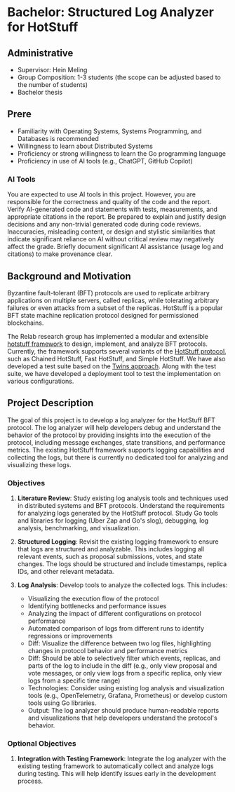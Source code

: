 # Bachelor: Structured Log Analyzer for HotStuff

## Administrative

- Supervisor: Hein Meling
- Group Composition: 1-3 students (the scope can be adjusted based to the number of students)
- Bachelor thesis

## Prere

- Familiarity with Operating Systems, Systems Programming, and Databases is recommended
- Willingness to learn about Distributed Systems
- Proficiency or strong willingness to learn the Go programming language
- Proficiency in use of AI tools (e.g., ChatGPT, GitHub Copilot)

### AI Tools

You are expected to use AI tools in this project.
However, you are responsible for the correctness and quality of the code and the report.
Verify AI-generated code and statements with tests, measurements, and appropriate citations in the report.
Be prepared to explain and justify design decisions and any non-trivial generated code during code reviews.
Inaccuracies, misleading content, or design and stylistic similarities that indicate significant reliance on AI without critical review may negatively affect the grade.
Briefly document significant AI assistance (usage log and citations) to make provenance clear.

## Background and Motivation

Byzantine fault-tolerant (BFT) protocols are used to replicate arbitrary applications on multiple servers, called replicas, while tolerating arbitrary failures or even attacks from a subset of the replicas.
HotStuff is a popular BFT state machine replication protocol designed for permissioned blockchains.

The Relab research group has implemented a modular and extensible [hotstuff framework][3] to design, implement, and analyze BFT protocols.
Currently, the framework supports several variants of the [HotStuff protocol][4], such as Chained HotStuff, Fast HotStuff, and Simple HotStuff.
We have also developed a test suite based on the [Twins approach][5].
Along with the test suite, we have developed a deployment tool to test the implementation on various configurations.

## Project Description

The goal of this project is to develop a log analyzer for the HotStuff BFT protocol.
The log analyzer will help developers debug and understand the behavior of the protocol by providing insights into the execution of the protocol, including message exchanges, state transitions, and performance metrics.
The existing HotStuff framework supports logging capabilities and collecting the logs, but there is currently no dedicated tool for analyzing and visualizing these logs.

### Objectives

1. **Literature Review**: Study existing log analysis tools and techniques used in distributed systems and BFT protocols.
   Understand the requirements for analyzing logs generated by the HotStuff protocol.
   Study Go tools and libraries for logging (Uber Zap and Go's slog), debugging, log analysis, benchmarking, and visualization.

2. **Structured Logging**: Revisit the existing logging framework to ensure that logs are structured and analyzable.
   This includes logging all relevant events, such as proposal submissions, votes, and state changes.
   The logs should be structured and include timestamps, replica IDs, and other relevant metadata.

3. **Log Analysis**: Develop tools to analyze the collected logs. This includes:
   - Visualizing the execution flow of the protocol
   - Identifying bottlenecks and performance issues
   - Analyzing the impact of different configurations on protocol performance
   - Automated comparison of logs from different runs to identify regressions or improvements
   - Diff: Visualize the difference between two log files, highlighting changes in protocol behavior and performance metrics
   - Diff: Should be able to selectively filter which events, replicas, and parts of the log to include in the diff (e.g., only view proposal and vote messages, or only view logs from a specific replica, only view logs from a specific time range)
   - Technologies: Consider using existing log analysis and visualization tools (e.g., OpenTelemetry, Grafana, Prometheus) or develop custom tools using Go libraries.
   - Output: The log analyzer should produce human-readable reports and visualizations that help developers understand the protocol's behavior.

### Optional Objectives

1. **Integration with Testing Framework**:
   Integrate the log analyzer with the existing testing framework to automatically collect and analyze logs during testing.
   This will help identify issues early in the development process.

[3]: https://github.com/relab/hotstuff
[4]: https://arxiv.org/abs/1803.05069
[5]: https://malkhi.com/posts/2020/04/making-BFT-systems-robust/
